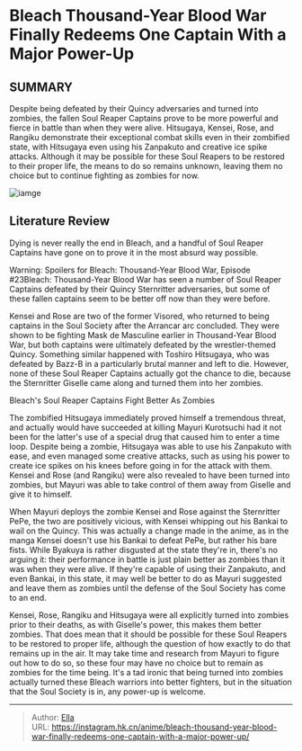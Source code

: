 # Bleach Thousand-Year Blood War Finally Redeems One Captain With a Major Power-Up


## SUMMARY 



  Despite being defeated by their Quincy adversaries and turned into zombies, the fallen Soul Reaper Captains prove to be more powerful and fierce in battle than when they were alive.   Hitsugaya, Kensei, Rose, and Rangiku demonstrate their exceptional combat skills even in their zombified state, with Hitsugaya even using his Zanpakuto and creative ice spike attacks.   Although it may be possible for these Soul Reapers to be restored to their proper life, the means to do so remains unknown, leaving them no choice but to continue fighting as zombies for now.  

![iamge](https://static1.srcdn.com/wordpress/wp-content/uploads/2023/09/bleach-mayuri-zombies.jpg)

## Literature Review

Dying is never really the end in Bleach, and a handful of Soul Reaper Captains have gone on to prove it in the most absurd way possible.




Warning: Spoilers for Bleach: Thousand-Year Blood War, Episode #23Bleach: Thousand-Year Blood War has seen a number of Soul Reaper Captains defeated by their Quincy Sternritter adversaries, but some of these fallen captains seem to be better off now than they were before.




Kensei and Rose are two of the former Visored, who returned to being captains in the Soul Society after the Arrancar arc concluded. They were shown to be fighting Mask de Masculine earlier in Thousand-Year Blood War, but both captains were ultimately defeated by the wrestler-themed Quincy. Something similar happened with Toshiro Hitsugaya, who was defeated by Bazz-B in a particularly brutal manner and left to die. However, none of these Soul Reaper Captains actually got the chance to die, because the Sternritter Giselle came along and turned them into her zombies.


 Bleach&#39;s Soul Reaper Captains Fight Better As Zombies 
          

The zombified Hitsugaya immediately proved himself a tremendous threat, and actually would have succeeded at killing Mayuri Kurotsuchi had it not been for the latter&#39;s use of a special drug that caused him to enter a time loop. Despite being a zombie, Hitsugaya was able to use his Zanpakuto with ease, and even managed some creative attacks, such as using his power to create ice spikes on his knees before going in for the attack with them. Kensei and Rose (and Rangiku) were also revealed to have been turned into zombies, but Mayuri was able to take control of them away from Giselle and give it to himself.




When Mayuri deploys the zombie Kensei and Rose against the Sternritter PePe, the two are positively vicious, with Kensei whipping out his Bankai to wail on the Quincy. This was actually a change made in the anime, as in the manga Kensei doesn&#39;t use his Bankai to defeat PePe, but rather his bare fists. While Byakuya is rather disgusted at the state they&#39;re in, there&#39;s no arguing it: their performance in battle is just plain better as zombies than it was when they were alive. If they&#39;re capable of using their Zanpakuto, and even Bankai, in this state, it may well be better to do as Mayuri suggested and leave them as zombies until the defense of the Soul Society has come to an end.

Kensei, Rose, Rangiku and Hitsugaya were all explicitly turned into zombies prior to their deaths, as with Giselle&#39;s power, this makes them better zombies. That does mean that it should be possible for these Soul Reapers to be restored to proper life, although the question of how exactly to do that remains up in the air. It may take time and research from Mayuri to figure out how to do so, so these four may have no choice but to remain as zombies for the time being. It&#39;s a tad ironic that being turned into zombies actually turned these Bleach warriors into better fighters, but in the situation that the Soul Society is in, any power-up is welcome.






---

> Author: [Ella](https://instagram.hk.cn/)  
> URL: https://instagram.hk.cn/anime/bleach-thousand-year-blood-war-finally-redeems-one-captain-with-a-major-power-up/  

